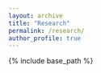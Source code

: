 ```yaml
---
layout: archive
title: "Research"
permalink: /research/
author_profile: true
---
```




{% include base_path %}

